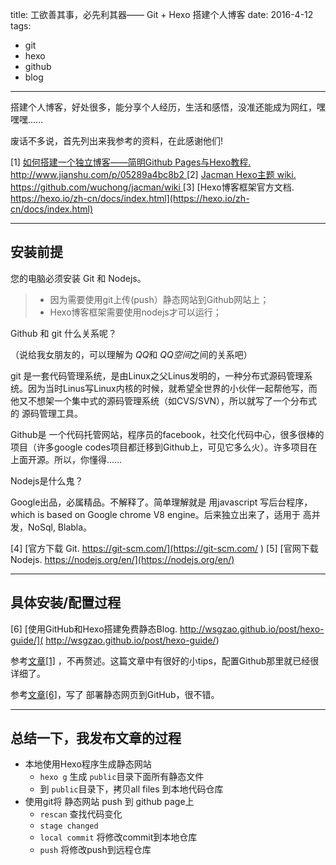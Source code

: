 
title: 工欲善其事，必先利其器—— Git + Hexo 搭建个人博客
date: 2016-4-12
tags:
- git
- hexo
- github
- blog

--------


搭建个人博客，好处很多，能分享个人经历，生活和感悟，没准还能成为网红，嘿嘿嘿……

废话不多说，首先列出来我参考的资料，在此感谢他们!

[1] [如何搭建一个独立博客——简明Github Pages与Hexo教程. http://www.jianshu.com/p/05289a4bc8b2 ](http://www.jianshu.com/p/05289a4bc8b2)
[2] [Jacman Hexo主题 wiki. https://github.com/wuchong/jacman/wiki
](https://github.com/wuchong/jacman/wiki)
[3] [Hexo博客框架官方文档. https://hexo.io/zh-cn/docs/index.html](https://hexo.io/zh-cn/docs/index.html)


---

## 安装前提

您的电脑必须安装 Git 和 Nodejs。
>* 因为需要使用git上传(push）静态网站到Github网站上；
>* Hexo博客框架需要使用nodejs才可以运行；

Github 和 git 什么关系呢？

（说给我女朋友的，可以理解为 *QQ*和 *QQ空间*之间的关系吧）

git 是一套代码管理系统，是由Linux之父Linus发明的，一种分布式源码管理系统。因为当时Linus写Linux内核的时候，就希望全世界的小伙伴一起帮他写，而他又不想架一个集中式的源码管理系统（如CVS/SVN），所以就写了一个分布式的 源码管理工具。

Github是 一个代码托管网站，程序员的facebook，社交化代码中心，很多很棒的项目（许多google codes项目都迁移到Github上，可见它多么火）。许多项目在上面开源。所以，你懂得……

Nodejs是什么鬼？

Google出品，必属精品。不解释了。简单理解就是 用javascript 写后台程序，which is based on Google chrome V8 engine。后来独立出来了，适用于 高并发，NoSql, Blabla。


[4] [官方下载 Git. https://git-scm.com/](https://git-scm.com/ )
[5] [官网下载 Nodejs. https://nodejs.org/en/](https://nodejs.org/en/)

---

## 具体安装/配置过程
[6] [使用GitHub和Hexo搭建免费静态Blog. http://wsgzao.github.io/post/hexo-guide/]( http://wsgzao.github.io/post/hexo-guide/)

参考[文章[1]](http://www.jianshu.com/p/05289a4bc8b2) ，不再赘述。这篇文章中有很好的小tips，配置Github那里就已经很详细了。

参考[文章[6]](http://wsgzao.github.io/post/hexo-guide/)，写了 部署静态网页到GitHub，很不错。

----

## 总结一下，我发布文章的过程

* 本地使用Hexo程序生成静态网站
  - `hexo g` 生成 `public`目录下面所有静态文件
  - 到 `public`目录下，拷贝all files 到本地代码仓库
* 使用git将 静态网站 push 到 github page上
  - `rescan` 查找代码变化
  - `stage changed`
  - `local commit` 将修改commit到本地仓库
  - `push` 将修改push到远程仓库

